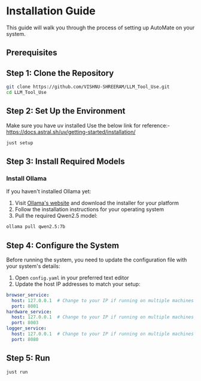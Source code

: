 # Installation Guide

This guide will walk you through the process of setting up AutoMate on your system.

## Prerequisites

## Step 1: Clone the Repository

```bash
git clone https://github.com/VISHNU-SHREERAM/LLM_Tool_Use.git
cd LLM_Tool_Use
```

## Step 2: Set Up the Environment

Make sure you have uv installed
Use the below link for reference:-
https://docs.astral.sh/uv/getting-started/installation/


```bash
just setup 
```

## Step 3: Install Required Models

### Install Ollama

If you haven't installed Ollama yet:

1. Visit [Ollama's website](https://ollama.ai/) and download the installer for your platform
2. Follow the installation instructions for your operating system
3. Pull the required Qwen2.5 model:

```bash
ollama pull qwen2.5:7b
```


## Step 4: Configure the System

Before running the system, you need to update the configuration file with your system's details:

1. Open `config.yaml` in your preferred text editor
2. Update the host IP addresses to match your setup:

```yaml
browser_service:
  host: 127.0.0.1  # Change to your IP if running on multiple machines
  port: 8001
hardware_service:
  host: 127.0.0.1  # Change to your IP if running on multiple machines
  port: 8003
logger_service:
  host: 127.0.0.1  # Change to your IP if running on multiple machines
  port: 8080
```

## Step 5: Run
```bash
just run 
```




